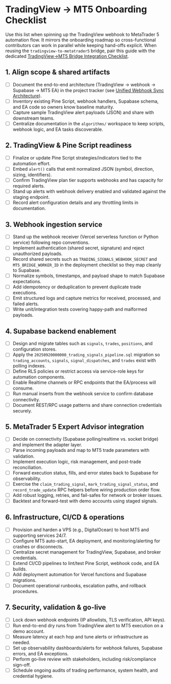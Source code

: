# TradingView → MT5 Onboarding Checklist

Use this list when spinning up the TradingView webhook to MetaTrader 5 automation flow. It mirrors the onboarding roadmap so cross-functional contributors can work in parallel while keeping hand-offs explicit. When reusing the `tradingview-to-metatrader5` bridge, pair this guide with the dedicated [TradingView→MT5 Bridge Integration Checklist](./TRADINGVIEW_TO_MT5_BRIDGE_CHECKLIST.md).

## 1. Align scope & shared artifacts
- [ ] Document the end-to-end architecture (TradingView → webhook → Supabase → MT5 EA) in the project tracker (see [Unified Webhook Sync Architecture](./unified-webhook-sync.md)).
- [ ] Inventory existing Pine Script, webhook handlers, Supabase schema, and EA code so owners know baseline maturity.
- [ ] Capture sample TradingView alert payloads (JSON) and share with downstream teams.
- [ ] Centralize documentation in the `algorithms/` workspace to keep scripts, webhook logic, and EA tasks discoverable.

## 2. TradingView & Pine Script readiness
- [ ] Finalize or update Pine Script strategies/indicators tied to the automation effort.
- [ ] Embed `alert()` calls that emit normalized JSON (symbol, direction, sizing, identifiers).
- [ ] Confirm TradingView plan tier supports webhooks and has capacity for required alerts.
- [ ] Stand up alerts with webhook delivery enabled and validated against the staging endpoint.
- [ ] Record alert configuration details and any throttling limits in documentation.

## 3. Webhook ingestion service
- [ ] Stand up the webhook receiver (Vercel serverless function or Python service) following repo conventions.
- [ ] Implement authentication (shared secret, signature) and reject unauthorized payloads.
- [ ] Record shared secrets such as `TRADING_SIGNALS_WEBHOOK_SECRET` and `MT5_BRIDGE_WORKER_ID` in the deployment checklist so they map cleanly to Supabase.
- [ ] Normalize symbols, timestamps, and payload shape to match Supabase expectations.
- [ ] Add idempotency or deduplication to prevent duplicate trade executions.
- [ ] Emit structured logs and capture metrics for received, processed, and failed alerts.
- [ ] Write unit/integration tests covering happy-path and malformed payloads.

## 4. Supabase backend enablement
- [ ] Design and migrate tables such as `signals`, `trades`, `positions`, and configuration stores.
- [ ] Apply the `20250920000000_trading_signals_pipeline.sql` migration so `trading_accounts`, `signals`, `signal_dispatches`, and `trades` exist with polling indexes.
- [ ] Define RLS policies or restrict access via service-role keys for automation components.
- [ ] Enable Realtime channels or RPC endpoints that the EA/process will consume.
- [ ] Run manual inserts from the webhook service to confirm database connectivity.
- [ ] Document REST/RPC usage patterns and share connection credentials securely.

## 5. MetaTrader 5 Expert Advisor integration
- [ ] Decide on connectivity (Supabase polling/realtime vs. socket bridge) and implement the adapter layer.
- [ ] Parse incoming payloads and map to MT5 trade parameters with validation.
- [ ] Implement execution logic, risk management, and post-trade reconciliation.
- [ ] Forward execution status, fills, and error states back to Supabase for observability.
- [ ] Exercise the `claim_trading_signal`, `mark_trading_signal_status`, and `record_trade_update` RPC helpers before wiring production order flow.
- [ ] Add robust logging, retries, and fail-safes for network or broker issues.
- [ ] Backtest and forward-test with demo accounts using staged signals.

## 6. Infrastructure, CI/CD & operations
- [ ] Provision and harden a VPS (e.g., DigitalOcean) to host MT5 and supporting services 24/7.
- [ ] Configure MT5 auto-start, EA deployment, and monitoring/alerting for crashes or disconnects.
- [ ] Centralize secret management for TradingView, Supabase, and broker credentials.
- [ ] Extend CI/CD pipelines to lint/test Pine Script, webhook code, and EA builds.
- [ ] Add deployment automation for Vercel functions and Supabase migrations.
- [ ] Document operational runbooks, escalation paths, and rollback procedures.

## 7. Security, validation & go-live
- [ ] Lock down webhook endpoints (IP allowlists, TLS verification, API keys).
- [ ] Run end-to-end dry runs from TradingView alert to MT5 execution on a demo account.
- [ ] Measure latency at each hop and tune alerts or infrastructure as needed.
- [ ] Set up observability dashboards/alerts for webhook failures, Supabase errors, and EA exceptions.
- [ ] Perform go-live review with stakeholders, including risk/compliance sign-off.
- [ ] Schedule ongoing audits of trading performance, system health, and credential hygiene.
